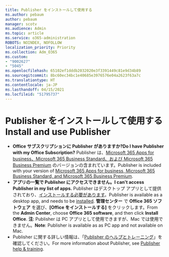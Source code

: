 ```yaml
---
title: Publisher をインストールして使用する
ms.author: pebaum
author: pebaum
manager: scotv
ms.audience: Admin
ms.topic: article
ms.service: o365-administration
ROBOTS: NOINDEX, NOFOLLOW
localization_priority: Priority
ms.collection: Adm_O365
ms.custom:
- "9002627"
- "5045"
ms.openlocfilehash: 65102ef1dddb2032020e3f3391449c81e9d34b89
ms.sourcegitcommit: 8bc60ec34bc1e40685e3976576e04a2623f63a7c
ms.translationtype: HT
ms.contentlocale: ja-JP
ms.lasthandoff: 04/15/2021
ms.locfileid: "51795737"
---
```

# <a name="install-and-use-publisher"></a><span data-ttu-id="e9f8b-102">Publisher をインストールして使用する</span><span class="sxs-lookup"><span data-stu-id="e9f8b-102">Install and use Publisher</span></span>

- <span data-ttu-id="e9f8b-103">**Office サブスクリプションに Publisher がありますか?**</span><span class="sxs-lookup"><span data-stu-id="e9f8b-103">**Do I have Publisher with my Office Subscription?**</span></span> <span data-ttu-id="e9f8b-104">Publisher は、[Microsoft 365 Apps for business、Microsoft 365 Business Standard、および Microsoft 365 Business Premium](https://products.office.com/compare-all-microsoft-office-products?activetab=tab:primaryr2) のバージョンの含まれています。</span><span class="sxs-lookup"><span data-stu-id="e9f8b-104">Publisher is included with your version of [Microsoft 365 Apps for business, Microsoft 365 Business Standard, and Microsoft 365 Business Premium](https://products.office.com/compare-all-microsoft-office-products?activetab=tab:primaryr2).</span></span>
- <span data-ttu-id="e9f8b-105">**アプリの一覧で Publisher にアクセスできません。**</span><span class="sxs-lookup"><span data-stu-id="e9f8b-105">**I can't access Publisher in my list of apps.**</span></span>  <span data-ttu-id="e9f8b-106">Publisher はデスクトップ アプリとして提供されており、[インストールする必要があります](https://support.office.com/article/Install-Office-apps-from-Office-365-dcf2d841-dac7-455b-9a77-fc8f7ee92702)。</span><span class="sxs-lookup"><span data-stu-id="e9f8b-106">Publisher is available as a desktop app, and needs to be [installed](https://support.office.com/article/Install-Office-apps-from-Office-365-dcf2d841-dac7-455b-9a77-fc8f7ee92702).</span></span> <span data-ttu-id="e9f8b-107">**管理センター** で **Office 365 ソフトウェア** を選び、**[Office をインストールする]** をクリックします。</span><span class="sxs-lookup"><span data-stu-id="e9f8b-107">From the **Admin Center**, choose **Office 365 software**, and then click **Install Office**.</span></span> <span data-ttu-id="e9f8b-108">**注**: Publisher は PC アプリとして使用できますが、Mac では使用できません。</span><span class="sxs-lookup"><span data-stu-id="e9f8b-108">**Note**: Publisher is available as as PC app and not available on Mac.</span></span>
- <span data-ttu-id="e9f8b-109">Publisher に関する詳しい情報は、「[Publisher のヘルプとトレーニング](https://support.office.com/publisher)」を確認してください。</span><span class="sxs-lookup"><span data-stu-id="e9f8b-109">For more information about Publisher, see [Publisher help & training](https://support.office.com/publisher).</span></span>

